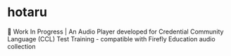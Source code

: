 # hotaru
🚧 Work In Progress  | An Audio Player developed for Credential Community Language (CCL) Test Training - compatible with Firefly Education audio collection
